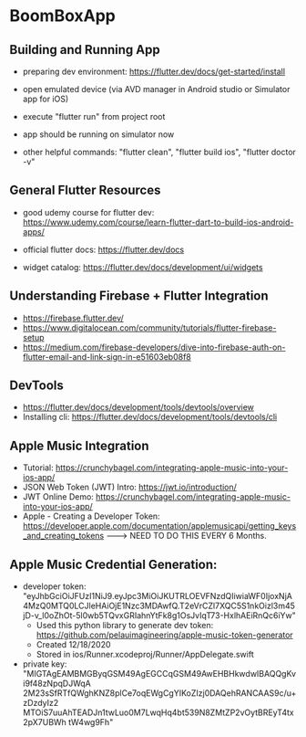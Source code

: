 # BoomBoxApp

## Building and Running App
- preparing dev environment: https://flutter.dev/docs/get-started/install
- open emulated device (via AVD manager in Android studio or Simulator app for iOS)
- execute "flutter run" from project root 
- app should be running on simulator now

- other helpful commands: "flutter clean", "flutter build ios", "flutter doctor -v"

## General Flutter Resources
- good udemy course for flutter dev: https://www.udemy.com/course/learn-flutter-dart-to-build-ios-android-apps/

- official flutter docs: https://flutter.dev/docs
- widget catalog: https://flutter.dev/docs/development/ui/widgets 

## Understanding Firebase  + Flutter Integration
- https://firebase.flutter.dev/
- https://www.digitalocean.com/community/tutorials/flutter-firebase-setup
- https://medium.com/firebase-developers/dive-into-firebase-auth-on-flutter-email-and-link-sign-in-e51603eb08f8

## DevTools
- https://flutter.dev/docs/development/tools/devtools/overview
- Installing cli: https://flutter.dev/docs/development/tools/devtools/cli

## Apple Music Integration
- Tutorial: https://crunchybagel.com/integrating-apple-music-into-your-ios-app/
- JSON Web Token (JWT) Intro: https://jwt.io/introduction/
- JWT Online Demo: https://crunchybagel.com/integrating-apple-music-into-your-ios-app/
- Apple - Creating a Developer Token: https://developer.apple.com/documentation/applemusicapi/getting_keys_and_creating_tokens
---> NEED TO DO THIS EVERY 6 Months.

## Apple Music Credential Generation: 
- developer token: "eyJhbGciOiJFUzI1NiJ9.eyJpc3MiOiJKUTRLOEVFNzdQIiwiaWF0IjoxNjA4MzQ0MTQ0LCJleHAiOjE1Nzc3MDAwfQ.T2eVrCZl7XQC5S1nkOizl3m45jD-v_l0oZhOt-5l0wb5TQvxGRIahnYtFk8g1OsJvIqT73-HxlhAEiRnQc6iYw"
    - Used this python library to generate dev token: https://github.com/pelauimagineering/apple-music-token-generator
    - Created 12/18/2020
    - Stored in ios/Runner.xcodeproj/Runner/AppDelegate.swift 
- private key: "MIGTAgEAMBMGByqGSM49AgEGCCqGSM49AwEHBHkwdwIBAQQgKvi9f48zNpqDJWqA
2M23sSfRTfQWghKNZ8plCe7oqEWgCgYIKoZIzj0DAQehRANCAAS9c/u+zDzdyIz2
MTOiS7uuAhTEADJn1twLuo0M7LwqHq4bt539N8ZMtZP2vOytBREyT4tx2pX7UBWh
tW4wg9Fh"